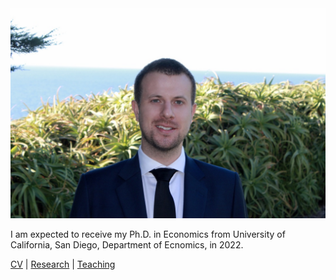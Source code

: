 <img alt="an image of me" src="assets/images/headshot.jpeg" width="auto" height="auto" max-width="50vh">

<p>I am expected to receive my Ph.D. in Economics from University of California, San Diego, Department of Ecnomics, in 2022.</p>


[CV]({{site.url}}/assets/pdfs/resume.pdf)    |    [Research](research.md)    |    [Teaching](teaching.md)
